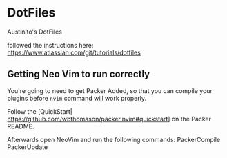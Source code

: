 # DotFiles
Austinito's DotFiles

followed the instructions here:
https://www.atlassian.com/git/tutorials/dotfiles

## Getting Neo Vim to run correctly

You're going to need to get Packer Added, so that you can compile your plugins before `nvim` command will work properly.

Follow the [QuickStart| https://github.com/wbthomason/packer.nvim#quickstart] on the Packer README.

Afterwards open NeoVim and run the following commands:
PackerCompile
PackerUpdate
